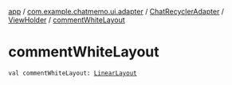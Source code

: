 [app](../../../index.md) / [com.example.chatmemo.ui.adapter](../../index.md) / [ChatRecyclerAdapter](../index.md) / [ViewHolder](index.md) / [commentWhiteLayout](./comment-white-layout.md)

# commentWhiteLayout

`val commentWhiteLayout: `[`LinearLayout`](https://developer.android.com/reference/android/widget/LinearLayout.html)
